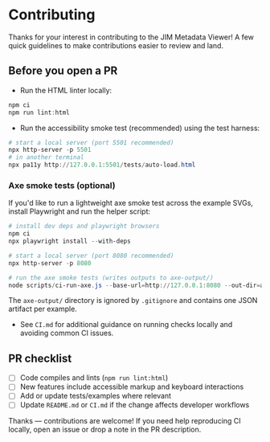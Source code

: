 # Contributing

Thanks for your interest in contributing to the JIM Metadata Viewer! A few quick guidelines to make contributions easier to review and land.

## Before you open a PR

- Run the HTML linter locally:

```powershell
npm ci
npm run lint:html
```

- Run the accessibility smoke test (recommended) using the test harness:

```powershell
# start a local server (port 5501 recommended)
npx http-server -p 5501
# in another terminal
npx pa11y http://127.0.0.1:5501/tests/auto-load.html
```

### Axe smoke tests (optional)

If you'd like to run a lightweight axe smoke test across the example SVGs, install Playwright and run the helper script:

```powershell
# install dev deps and playwright browsers
npm ci
npx playwright install --with-deps

# start a local server (port 8080 recommended)
npx http-server -p 8080

# run the axe smoke tests (writes outputs to axe-output/)
node scripts/ci-run-axe.js --base-url=http://127.0.0.1:8080 --out-dir=axe-output --fail-on-violations=true
```

The `axe-output/` directory is ignored by `.gitignore` and contains one JSON artifact per example.

- See `CI.md` for additional guidance on running checks locally and avoiding common CI issues.

## PR checklist

- [ ] Code compiles and lints (`npm run lint:html`)
- [ ] New features include accessible markup and keyboard interactions
- [ ] Add or update tests/examples where relevant
- [ ] Update `README.md` or `CI.md` if the change affects developer workflows

Thanks — contributions are welcome! If you need help reproducing CI locally, open an issue or drop a note in the PR description.